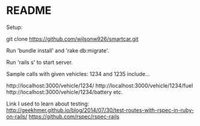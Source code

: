 # README

Setup:

git clone https://github.com/wilsonw926/smartcar.git

Run 'bundle install' and 'rake db:migrate'.

Run 'rails s' to start server. 

Sample calls with given vehicles: 1234 and 1235 include...

http://localhost:3000/vehicle/1234/
http://localhost:3000/vehicle/1234/fuel
http://localhost:3000/vehicle/1234/battery
etc.

Link I used to learn about testing:
http://geekhmer.github.io/blog/2014/07/30/test-routes-with-rspec-in-ruby-on-rails/
https://github.com/rspec/rspec-rails
